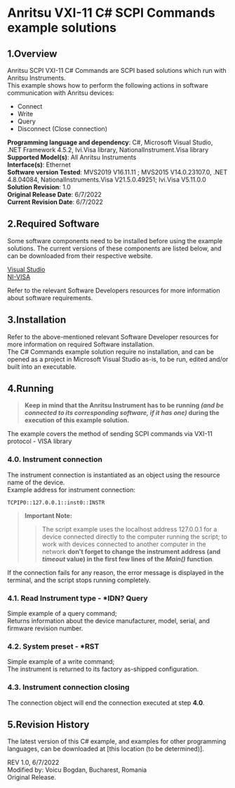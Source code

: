 # Anritsu VXI-11 C# SCPI Commands example solutions

## 1.Overview
Anritsu SCPI VXI-11 C# Commands are SCPI based solutions which run with Anritsu Instruments.  
This example shows how to perform the following actions in software communication with Anritsu devices:
* Connect
* Write
* Query
* Disconnect (Close connection)

**Programming language and dependency**: C#, Microsoft Visual Studio, .NET Framework 4.5.2, Ivi.Visa library, NationalInstrument.Visa library  
**Supported Model(s)**: All Anritsu Instruments  
**Interface(s)**: Ethernet  
**Software version Tested**: MVS2019 V16.11.11 ; MVS2015 V14.0.23107.0, .NET 4.8.04084, NationalInstruments.Visa V21.5.0.49251; Ivi.Visa V5.11.0.0  
**Solution Revision**: 1.0  
**Original Release Date**: 6/7/2022  
**Current Revision Date**: 6/7/2022


## 2.Required Software
Some software components need to be installed before using the example solutions. The current versions of these components are listed below, and can be downloaded from their respective website.

[Visual Studio](https://visualstudio.microsoft.com/downloads/)  
[NI-VISA](https://www.ni.com/ro-ro/support/downloads/drivers/download.ni-visa.html)

Refer to the relevant Software Developers resources for more information about software requirements.

## 3.Installation
Refer to the above-mentioned relevant Software Developer resources for more information on required Software installation.  
The C# Commands example solution require no installation, and can be opened as a project in Microsoft Visual Studio as-is, to be run, edited and/or built into an executable.

## 4.Running

>  **Keep in mind that the Anritsu Instrument has to be running *(and be connected to its corresponding software, if it has one)* during the execution of this example solution.**

The example covers the method of sending SCPI commands via VXI-11 protocol - VISA library

### 4.0. Instrument connection

The instrument connection is instantiated as an object using the resource name of the device.  
Example address for instrument connection:

    TCPIP0::127.0.0.1::inst0::INSTR

> **Important Note:**
>> The script example uses the localhost address 127.0.0.1 for a device connected directly to the computer running the script; to work with devices connected to another computer in the network **don't forget to change the instrument address (and *timeout* value) in the first few lines of the *Main()* function**.

If the connection fails for any reason, the error message is displayed in the terminal, and the script stops running completely.

### 4.1. Read Instrument type - *IDN? Query
Simple example of a query command;  
Returns information about the device manufacturer, model, serial, and firmware revision number.

### 4.2. System preset - *RST
Simple example of a write command;  
The instrument is returned to its factory as-shipped configuration.

### 4.3. Instrument connection closing
The connection object will end the connection executed at step **4.0**.

## 5.Revision History
The latest version of this C# example, and examples for other programming languages, can be downloaded at [this location (to be determined)].

REV 1.0, 6/7/2022  
Modified by: Voicu Bogdan, Bucharest, Romania  
Original Release.